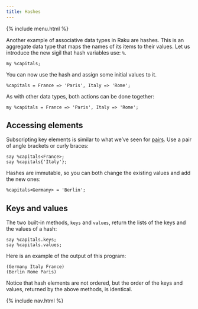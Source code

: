 ```yaml
---
title: Hashes
---
```


{% include menu.html %}

Another example of associative data types in Raku are hashes. This is an aggregate data type that maps the names of its items to their values. Let us introduce the new sigil that hash variables use: `%`.

    my %capitals;

You can now use the hash and assign some initial values to it.

    %capitals = France => 'Paris', Italy => 'Rome';

As with other data types, both actions can be done together:

    my %capitals = France => 'Paris', Italy => 'Rome';

## Accessing elements

Subscripting key elements is similar to what we’ve seen for [pairs](../pairs). Use a pair of angle brackets or curly braces:

    say %capitals<France>;
    say %capitals{'Italy'};

Hashes are immutable, so you can both change the existing values and add the new ones:

    %capitals<Germany> = 'Berlin';

## Keys and values

The two built-in methods, `keys` and `values`, return the lists of the keys and the values of a hash:

    say %capitals.keys;
    say %capitals.values;

Here is an example of the output of this program:

    (Germany Italy France)
    (Berlin Rome Paris)

Notice that hash elements are not ordered, but the order of the keys and values, returned by the above methods, is identical.

{% include nav.html %}
